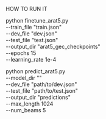 HOW TO RUN IT

python finetune_arat5.py \
  --train_file "train.json" \
  --dev_file "dev.json" \
  --test_file "test.json" \
  --output_dir "arat5_gec_checkpoints" \
  --epochs 15 \
  --learning_rate 1e-4


python predict_arat5.py \
  --model_dir "" \
  --dev_file "path/to/dev.json" \
  --test_file "path/to/test.json" \
  --output_dir "predictions" \
  --max_length 1024 \
  --num_beams 5